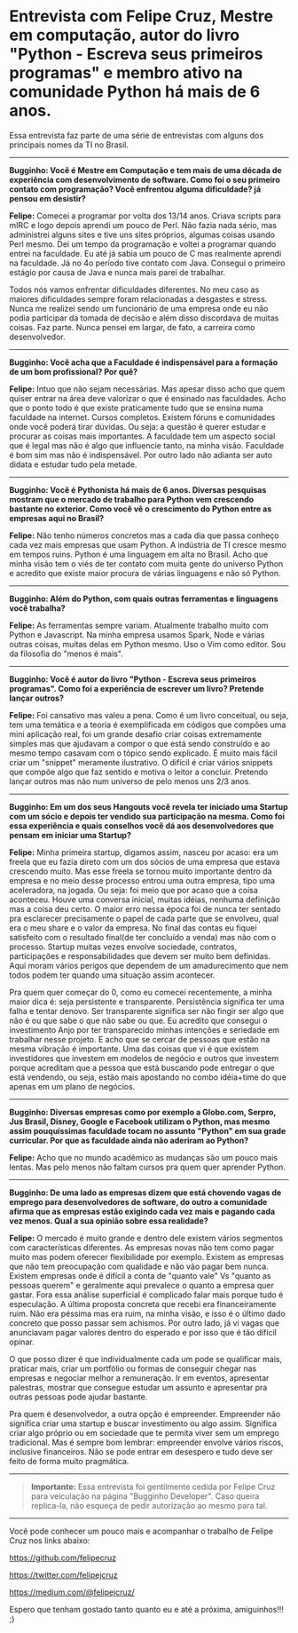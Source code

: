
Entrevista com Felipe Cruz, Mestre em computação, autor do livro "Python - Escreva seus primeiros programas" e membro ativo na comunidade Python há mais de 6 anos.
===================


Essa entrevista faz parte de uma série de entrevistas com alguns dos principais nomes da TI no Brasil.

----------
**Bugginho: Você é Mestre em Computação e tem mais de uma década de experiência com desenvolvimento de software. Como foi o seu primeiro contato com programação? Você enfrentou alguma dificuldade? já pensou em desistir?**

**Felipe:** Comecei a programar por volta dos 13/14 anos. Criava scripts para mIRC e logo depois aprendi um pouco de Perl. Não fazia nada sério, mas administrei alguns sites e tive uns sites próprios, algumas coisas usando Perl mesmo. Dei um tempo da programação e voltei a programar quando entrei na faculdade. Eu até já sabia um pouco de C mas realmente aprendi na faculdade. Já no 4o período tive contato com Java. Consegui o primeiro estágio por causa de Java e nunca mais parei de trabalhar.

Todos nós vamos enfrentar dificuldades diferentes. No meu caso as maiores dificuldades sempre foram relacionadas a desgastes e stress. Nunca me realizei sendo um funcionário de uma empresa onde eu não podia participar da tomada de decisão e além disso discordava de muitas coisas. Faz parte. Nunca pensei em largar, de fato, a carreira como desenvolvedor.

----------
**Bugginho: Você acha que a Faculdade é indispensável para a formação de um bom profissional? Por quê?**

**Felipe:** Intuo que não sejam necessárias. Mas apesar disso acho que quem quiser entrar na área deve valorizar o que é ensinado nas faculdades. Acho que o ponto todo é que existe praticamente tudo que se ensina numa faculdade na internet. Cursos completos. Existem fóruns e comunidades onde você poderá tirar dúvidas. Ou seja: a questão é querer estudar e procurar as coisas mais importantes. A faculdade tem um aspecto social que é legal mas não é algo que influencie tanto, na minha visão. Faculdade é bom sim mas não é indispensável. Por outro lado não adianta ser auto didata e estudar tudo pela metade.

----------
**Bugginho: Você é Pythonista há mais de 6 anos. Diversas pesquisas mostram que o mercado de trabalho para Python vem crescendo bastante no exterior. Como você vê o crescimento do Python entre as empresas aqui no Brasil?**

**Felipe:** Não tenho números concretos mas a cada dia que passa conheço cada vez mais empresas que usam Python. A indústria de TI cresce mesmo em tempos ruins. Python é uma linguagem em alta no Brasil. Acho que minha visão tem o viés de ter contato com muita gente do universo Python e acredito que existe maior procura de várias linguagens e não só Python.

----------
**Bugginho: Além do Python, com quais outras ferramentas e linguagens você trabalha?**

**Felipe:** As ferramentas sempre variam. Atualmente trabalho muito com Python e Javascript. Na minha empresa usamos Spark, Node e várias outras coisas, muitas delas em Python mesmo. Uso o Vim como editor. Sou da filosofia do "menos é mais".

----------
**Bugginho: Você é autor do livro "Python - Escreva seus primeiros programas". Como foi a experiência de escrever um livro? Pretende lançar outros?**

**Felipe:** Foi cansativo mas valeu a pena. Como é um livro conceitual, ou seja, tem uma temática e a teoria é exemplificada em códigos que compões uma mini aplicação real, foi um grande desafio criar coisas extremamente simples mas que ajudavam a compor o que está sendo construído e ao mesmo tempo casavam com o tópico sendo explicado. É muito mais fácil criar um "snippet" meramente ilustrativo. O difícil é criar vários snippets que compõe algo que faz sentido e motiva o leitor a concluir. Pretendo lançar outros mas não num universo de pelo menos uns 2/3 anos.

----------
**Bugginho: Em um dos seus Hangouts você revela ter iniciado uma Startup com um sócio e depois ter vendido sua participação na mesma. Como foi essa experiência e quais conselhos você dá aos desenvolvedores que pensam em iniciar uma Startup?**

**Felipe:** Minha primeira startup, digamos assim, nasceu por acaso: era um freela que eu fazia direto com um dos sócios de uma empresa que estava crescendo muito. Mas esse freela se tornou muito importante dentro da empresa e no meio desse processo entrou uma outra empresa, tipo uma aceleradora, na jogada. Ou seja: foi meio que por acaso que a coisa aconteceu. Houve uma conversa inicial, muitas idéias, nenhuma definição mas a coisa deu certo. O maior erro nessa época foi de nunca ter sentado pra esclarecer precisamente o papel de cada parte que se envolveu, qual era o meu share e o valor da empresa. No final das contas eu fiquei satisfeito com o resultado final(de ter concluído a venda) mas não com o processo. Startup muitas vezes envolve sociedade, contratos, participações e responsabilidades que devem ser muito bem definidas. Aqui moram vários perigos que dependem de um amadurecimento que nem todos podem ter quando uma situação assim acontecer.

Pra quem quer começar do 0, como eu comecei recentemente, a minha maior dica é: seja persistente e transparente. Persistência significa ter uma falha e tentar denovo. Ser transparente significa ser não fingir ser algo que não é ou que sabe o que não sabe ou que. Eu acredito que consegui o investimento Anjo por ter transparecido minhas intenções e seriedade em trabalhar nesse projeto. E acho que se cercar de pessoas que estão na mesma vibração é importante. Uma das coisas que vi é que existem investidores que investem em modelos de negócio e outros que investem porque acreditam que a pessoa que está buscando pode entregar o que está vendendo, ou seja, estão mais apostando no combo idéia+time do que apenas em um plano de negócios.

----------
**Bugginho: Diversas empresas como por exemplo a Globo.com, Serpro, Jus Brasil, Disney, Google e Facebook utilizam o Python, mas mesmo assim pouquíssimas faculdade tocam no assunto "Python" em sua grade curricular. Por que as faculdade ainda não aderiram ao Python?**

**Felipe:** Acho que no mundo acadêmico as mudanças são um pouco mais lentas. Mas pelo menos não faltam cursos pra quem quer aprender Python.

----------
**Bugginho: De uma lado as empresas dizem que está chovendo vagas de emprego para desenvolvedores de software, do outro a comunidade afirma que as empresas estão exigindo cada vez mais e pagando cada vez menos. Qual a sua opinião sobre essa realidade?**

**Felipe:** O mercado é muito grande e dentro dele existem vários segmentos com características diferentes. As empresas novas não tem como pagar muito mas podem oferecer flexibilidade por exemplo. Existem as empresas que não tem preocupação com qualidade e não vão pagar bem nunca. Existem empresas onde é difícil a conta de "quanto vale" Vs "quanto as pessoas querem" e geralmente aqui prevalece o quanto a empresa quer gastar. Fora essa análise superficial é complicado falar mais porque tudo é especulação. A última proposta concreta que recebi era financeiramente ruim. Não era péssima mas era ruim, na minha visão, e isso é o último dado concreto que posso passar sem achismos. Por outro lado, já vi vagas que anunciavam pagar valores dentro do esperado e por isso que é tão difícil opinar.

O que posso dizer é que individualmente cada um pode se qualificar mais, praticar mais, criar um portfólio ou formas de conseguir chegar nas empresas e negociar melhor a remuneração. Ir em eventos, apresentar palestras, mostrar que consegue estudar um assunto e apresentar pra outras pessoas pode ajudar bastante.

Pra quem é desenvolvedor, a outra opção é empreender. Empreender não significa criar uma startup e buscar investimento ou algo assim. Significa criar algo próprio ou em sociedade que te permita viver sem um emprego tradicional. Mas é sempre bom lembrar: empreender envolve vários riscos, inclusive financeiros. Não se pode entrar em desespero e tudo deve ser feito de forma muito pragmática.

----------

> **Importante:** Essa entrevista foi gentilmente cedida por Felipe Cruz para veiculação na página "Bugginho Developer". Caso queira replica-la, não esqueça de pedir autorização ao mesmo para tal.

----------

Você pode conhecer um pouco mais e acompanhar o trabalho de Felipe Cruz nos links abaixo:

https://github.com/felipecruz

https://twitter.com/felipejcruz

https://medium.com/@felipejcruz/

Espero que tenham gostado tanto quanto eu e até a próxima, amiguinhos!!! ;)

